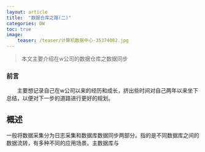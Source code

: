 ```yaml
---
layout: article
title:  "数据仓库之路(二)"
categories: DW
toc: true
image:
    teaser: /teaser/计算机数据中心-35374082.jpg
---
```


> 本文主要介绍在w公司的数据仓库之数据同步


### 前言
&emsp;&emsp;主要想记录自己在w公司以来的经历和成长，挤出些时间对自己两年以来坐下总结，以便对下一步的道路进行更好的规划。
## 概述
一般将数据采集分为日志采集和数据库数据同步两部分。指的是不同数据库之间的数据流转，有多种不同的应用场景。主数据库与
